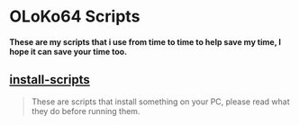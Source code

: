 # OLoKo64 Scripts

#### These are my scripts that i use from time to time to help save my time, I hope it can save your time too.

## [install-scripts](install-scripts/)

> These are scripts that install something on your PC, please read what they do before running them.